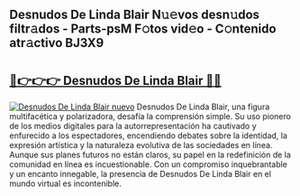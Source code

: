 ## Desnudos De Linda Blair N𝚞𝚎vos desn𝚞dos filtr𝚊dos - Parts-psM F𝚘tos vid𝚎o - C𝚘ntenido atr𝚊ctivo BJ3X9

# <h2><a href="http://mb2qyz4.tromn.icu/?c=Desnudos+De+Linda+Blair">🔗👉👉👉 Desnudos De Linda Blair 🔗🔗</a></h2>

[![Desnudos De Linda Blair nuevo](https://i.imgur.com/pEAQMta.gif)](http://mb2qyz4.tromn.icu/?c=Desnudos+De+Linda+Blair)
Desnudos De Linda Blair, una figura multifacética y polarizadora, desafía la comprensión simple. Su uso pionero de los medios digitales para la autorrepresentación ha cautivado y enfurecido a los espectadores, encendiendo debates sobre la identidad, la expresión artística y la naturaleza evolutiva de las sociedades en línea. Aunque sus planes futuros no están claros, su papel en la redefinición de la comunidad en línea es incuestionable. Con un compromiso inquebrantable y un encanto innegable, la presencia de Desnudos De Linda Blair en el mundo virtual es incontenible.
